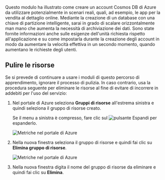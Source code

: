 Questo modulo ha illustrato come creare un account Cosmos DB di Azure da utilizzare potenzialmente in scenari reali, quali, ad esempio, le app per la vendita al dettaglio online. Mediante la creazione di un database con una chiave di partizione intelligente, sarai in grado di scalare orizzontalmente man mano che aumenta la necessità di archiviazione dei dati. Sono state fornite informazioni anche sulle esigenze dell'unità richiesta rispetto all'applicazione e su come impostarla durante la creazione degli account in modo da aumentare la velocità effettiva in un secondo momento, quando aumentano le richieste degli utenti.

## <a name="clean-up-your-resources"></a>Pulire le risorse
<!---TODO: Do we need to include cleanup for the free education tier?--->

Se si prevede di continuare a usare i moduli di questo percorso di apprendimento, ignorare il processo di pulizia. In caso contrario, usa la procedura seguente per eliminare le risorse al fine di evitare di incorrere in addebiti per l'uso del servizio:

1. Nel portale di Azure seleziona **Gruppi di risorse** all'estrema sinistra e quindi seleziona il gruppo di risorse creato.  

    Se il menu a sinistra è compresso, fare clic sul ![pulsante Espandi](../media-draft/6-expand.png) per espanderlo.

   ![Metriche nel portale di Azure](../media-draft/6-delete-resources-select.png)

1. Nella nuova finestra seleziona il gruppo di risorse e quindi fai clic su **Elimina gruppo di risorse**.

   ![Metriche nel portale di Azure](../media-draft/6-delete-resources.png)

1. Nella nuova finestra digita il nome del gruppo di risorse da eliminare e quindi fai clic su **Elimina**.
